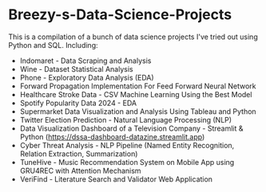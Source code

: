 # Breezy-s-Data-Science-Projects

This is a compilation of a bunch of data science projects I've tried out using Python and SQL.
Including:

- Indomaret - Data Scraping and Analysis
- Wine - Dataset Statistical Analysis
- Phone - Exploratory Data Analysis (EDA)
- Forward Propagation Implementation For Feed Forward Neural Network
- Healthcare Stroke Data - CSV Machine Learning Using the Best Model
- Spotify Popularity Data 2024 - EDA
- Supermarket Data Visualization and Analysis Using Tableau and Python
- Twitter Election Prediction - Natural Language Processing (NLP)
- Data Visualization Dashboard of a Television Company - Streamlit & Python (https://dssa-dashboard-datazine.streamlit.app)
- Cyber Threat Analysis - NLP Pipeline (Named Entity Recognition, Relation Extraction, Summarization)
- TuneHive - Music Recommendation System on Mobile App using GRU4REC with Attention Mechanism
- VeriFind - Literature Search and Validator Web Application
